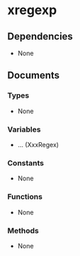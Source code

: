 # xregexp

## Dependencies

+ None

## Documents

### Types

+ None

### Variables

+ ... (XxxRegex)

### Constants

+ None

### Functions

+ None

### Methods

+ None
